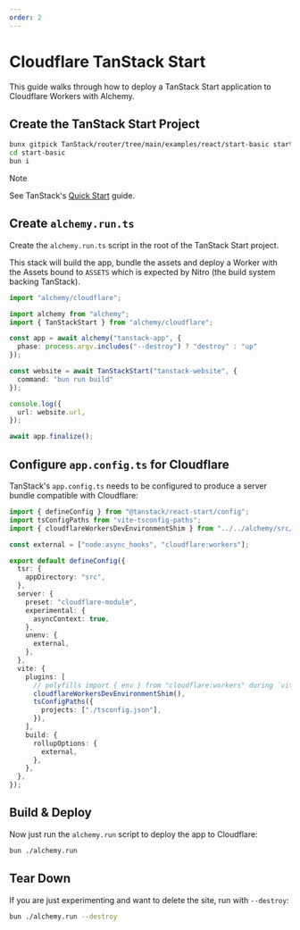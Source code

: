 ```yaml
---
order: 2
---
```


# Cloudflare TanStack Start

This guide walks through how to deploy a TanStack Start application to Cloudflare Workers with Alchemy.

## Create the TanStack Start Project

```sh
bunx gitpick TanStack/router/tree/main/examples/react/start-basic start-basic
cd start-basic
bun i
```

> [!NOTE]
> See TanStack's [Quick Start](https://tanstack.com/start/latest/docs/framework/react/quick-start) guide.

## Create `alchemy.run.ts`

Create the `alchemy.run.ts` script in the root of the TanStack Start project.

This stack will build the app, bundle the assets and deploy a Worker with the Assets bound to `ASSETS` which is expected by Nitro (the build system backing TanStack).

```ts
import "alchemy/cloudflare";

import alchemy from "alchemy";
import { TanStackStart } from "alchemy/cloudflare";

const app = await alchemy("tanstack-app", {
  phase: process.argv.includes("--destroy") ? "destroy" : "up"
});

const website = await TanStackStart("tanstack-website", {
  command: "bun run build"
});

console.log({
  url: website.url,
});

await app.finalize();
```

## Configure `app.config.ts` for Cloudflare

TanStack's `app.config.ts` needs to be configured to produce a server bundle compatible with Cloudflare:

```ts
import { defineConfig } from "@tanstack/react-start/config";
import tsConfigPaths from "vite-tsconfig-paths";
import { cloudflareWorkersDevEnvironmentShim } from "../../alchemy/src/cloudflare";

const external = ["node:async_hooks", "cloudflare:workers"];

export default defineConfig({
  tsr: {
    appDirectory: "src",
  },
  server: {
    preset: "cloudflare-module",
    experimental: {
      asyncContext: true,
    },
    unenv: {
      external,
    },
  },
  vite: {
    plugins: [
      // polyfills import { env } from "cloudflare:workers" during `vite dev` (not deployed to server)
      cloudflareWorkersDevEnvironmentShim(),
      tsConfigPaths({
        projects: ["./tsconfig.json"],
      }),
    ],
    build: {
      rollupOptions: {
        external,
      },
    },
  },
});

```

## Build & Deploy

Now just run the `alchemy.run` script to deploy the app to Cloudflare:

```sh
bun ./alchemy.run
```

## Tear Down

If you are just experimenting and want to delete the site, run with `--destroy`:

```sh
bun ./alchemy.run --destroy
```
